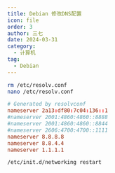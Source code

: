 ```yaml
---
title: Debian 修改DNS配置
icon: file
order: 3
author: 三七
date: 2024-03-31
category:
  - 计算机
tag:
  - Debian
---
```


<!-- more --> 
```sh
rm /etc/resolv.conf
nano /etc/resolv.conf
```
```conf                                       
# Generated by resolvconf
nameserver 2a13:df80:7c04:136::1
#nameserver 2001:4860:4860::8888
#nameserver 2001:4860:4860::8844
#nameserver 2606:4700:4700::1111
nameserver 8.8.8.8
nameserver 8.8.4.4
nameserver 1.1.1.1
```
```sh
/etc/init.d/networking restart
```